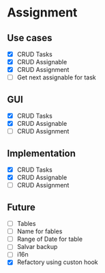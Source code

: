 # Assignment

## Use cases

- [x] CRUD Tasks
- [x] CRUD Assignable
- [x] CRUD Assignment
- [ ] Get next assignable for task

## GUI

- [x] CRUD Tasks
- [x] CRUD Assignable
- [ ] CRUD Assignment

## Implementation

- [x] CRUD Tasks
- [x] CRUD Assignable
- [ ] CRUD Assignment

## Future

- [ ] Tables
- [ ] Name for fables
- [ ] Range of Date for table
- [ ] Salvar backup
- [ ] i16n
- [x] Refactory using custon hook
